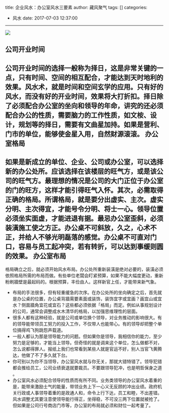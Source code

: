title: 企业风水：办公室风水三要素
author: 藏风聚气
tags: []
categories:
  - 风水
date: 2017-07-03 12:37:00
---

![](http://fs-image.pull.net.cn/17-7-3/74292810.jpg!800)

公司开业时间
------
公司开业时间的选择一般称为择日，这是非常关键的一点，只有时间、空间的相互配合，才能达到天时地利的效果。风水术，就是时间和空间玄学的应用。只有好的风水，而没有好的开业时间，效果将大打折扣。择日除了必须配合办公室的坐向和领导的年命，讲究的还必须配合办公的性质，需要脑力的工作性质，如文桉、设计，规划等的择日，需要有文曲星加持。如果是营利、门市的单位，能够使金星入用，自然财源滚滚。
办公室格局
------
如果是新成立的单位、企业、公司或办公室，可以选择新的办公处所。应该选择在该楼层的旺气方，或是该公司的旺气方。最理想的情况是公司的大门正位于办公室的门的旺方，这样才能引得旺气入怀。其次，必需取得正确的格局。所谓格局，就是要分出虚实、主次。虚实分明、主次得宜，才能号令分明、将士一心。领导位置必须坐实面虚，才能进退有据。最忌办公室歪斜，必须装潢施工使之方正。办公桌不可斜放，久之，心术不正，并给人不够光明磊落的感觉。办公桌不可直对门口，容易与员工起冲突，若有转折，可以达到事缓则圆的效果。
办公室布局
-----
格局确立之后，就必须开始风水布局。办公处所重新装潢是绝对必要的，装潢必须依照格局所需的布局而做。有些单位老闆会盯紧预算，如果不能大幅度更动，重新粉刷牆壁是最起码的。根据预算，丰俭由人。这样新官上任，才能带来新气象。


- 布局的手法很多，但有轻重缓急的次序。在办公处所的坐向确定之后，首先就是办公桌的位置，办公桌背牆需要素面或装饰，装饰宜字或宜画？画宜山或宜水？侧面牆角宜花或宜石？这些都必须依据「格局」而定。例如从事规划设计的公司，通常会调整成水木清华的格局，以加强思维理性的层面。
- 很多人都有这种经验，就是公司或单位换个领导，对业务推动的影响很大。有的领导能带领员工努力的投入工作，不仅带人也能带心。有的领导却把整个单位搞得鸡飞狗跳怨声载道。
- 一般人都认为那是领导能力的问题。但如果你是领导，我相信你的能力，至少努力是足够的，才能当上领导。但奇怪的就是调来这个单位，怎么做都不对，怎么说都得罪人。报纸上我们也常看到某些人就是官运不好，别人当官飞黄腾达，他做了不了多久就下台。
- 你可别以为你不当领导，办公室风水就与你无关，那就大错特错了。领导犯错都会推给员工，公司业绩衰退就要裁员。不要跟领导犯冲，也是明哲保身之道 。
- 办公室风水必须配合领导的性质而有所不同。业务类领导的办公室风水着重的是，能带来激励士气的能量，带领业务上下一心义无反顾的冲出业绩。政府机关行政或人事领导着重的是政通人和，命令上行下达，员工和睦，不出差错。风水调整尤其要注意使领导能行得正，坐得稳，不可没三两下位置就被抢了。但如果是公司行号商店门市等，办公室的布局就必须和财位一起考量了。